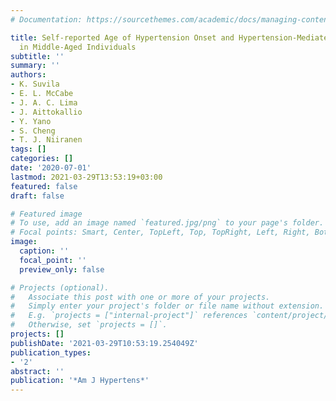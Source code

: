 ```yaml
---
# Documentation: https://sourcethemes.com/academic/docs/managing-content/

title: Self-reported Age of Hypertension Onset and Hypertension-Mediated Organ Damage
  in Middle-Aged Individuals
subtitle: ''
summary: ''
authors:
- K. Suvila
- E. L. McCabe
- J. A. C. Lima
- J. Aittokallio
- Y. Yano
- S. Cheng
- T. J. Niiranen
tags: []
categories: []
date: '2020-07-01'
lastmod: 2021-03-29T13:53:19+03:00
featured: false
draft: false

# Featured image
# To use, add an image named `featured.jpg/png` to your page's folder.
# Focal points: Smart, Center, TopLeft, Top, TopRight, Left, Right, BottomLeft, Bottom, BottomRight.
image:
  caption: ''
  focal_point: ''
  preview_only: false

# Projects (optional).
#   Associate this post with one or more of your projects.
#   Simply enter your project's folder or file name without extension.
#   E.g. `projects = ["internal-project"]` references `content/project/deep-learning/index.md`.
#   Otherwise, set `projects = []`.
projects: []
publishDate: '2021-03-29T10:53:19.254049Z'
publication_types:
- '2'
abstract: ''
publication: '*Am J Hypertens*'
---
```

